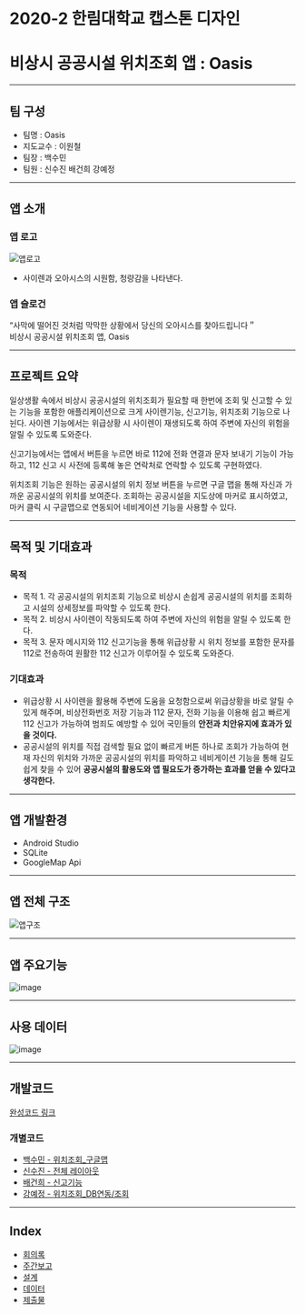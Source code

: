 # 2020-2 한림대학교 캡스톤 디자인
# 비상시 공공시설 위치조회 앱 : Oasis

***
## 팀 구성
- 팀명 : Oasis
- 지도교수 : 이원철
- 팀장 : 백수민
- 팀원 : 신수진 배건희 강예정

***
## 앱 소개
### 앱 로고
![앱로고](https://user-images.githubusercontent.com/71078577/101245409-14c07280-3750-11eb-8270-9f8f9a57e745.png)     
- 사이렌과 오아시스의 시원함, 청량감을 나타낸다.

### 앱 슬로건
“사막에 떨어진 것처럼 막막한 상황에서 당신의 오아시스를 찾아드립니다＂     
비상시 공공시설 위치조회 앱, Oasis

***
## 프로젝트 요약
 일상생활 속에서 비상시 공공시설의 위치조회가 필요할 때 한번에 조회 및 신고할 수 있는 기능을 포함한 애플리케이션으로 크게 사이렌기능, 신고기능, 위치조회 기능으로 나뉜다. 사이렌 기능에서는 위급상황 시 사이렌이 재생되도록 하여 주변에 자신의 위험을 알릴 수 있도록 도와준다. 

 신고기능에서는 앱에서 버튼을 누르면 바로 112에 전화 연결과 문자 보내기 기능이 가능하고, 112 신고 시 사전에 등록해 놓은 연락처로 연락할 수 있도록 구현하였다.

 위치조회 기능은 원하는 공공시설의 위치 정보 버튼을 누르면 구글 맵을 통해 자신과 가까운 공공시설의 위치를 보여준다. 조회하는 공공시설을 지도상에 마커로 표시하였고, 마커 클릭 시 구글맵으로 연동되어 네비게이션 기능을 사용할 수 있다.
 
***
## 목적 및 기대효과
### 목적
 - 목적 1. 각 공공시설의 위치조회 기능으로 비상시 손쉽게 공공시설의 위치를 조회하고 시설의 상세정보를 파악할 수 있도록 한다.
 - 목적 2. 비상시 사이렌이 작동되도록 하여 주변에 자신의 위험을 알릴 수 있도록 한다.
 - 목적 3. 문자 메시지와 112 신고기능을 통해 위급상황 시 위치 정보를 포함한 문자를 112로 전송하여 원활한 112 신고가 이루어질 수 있도록 도와준다.
 
 ### 기대효과
 - 위급상황 시 사이렌을 활용해 주변에 도움을 요청함으로써 위급상황을 바로 알릴 수 있게 해주며, 비상전화번호 저장 기능과 112 문자, 전화 기능을 이용해 쉽고 빠르게 112 신고가 가능하여 범죄도 예방할 수 있어 국민들의 **안전과 치안유지에 효과가 있을 것이다.**
 - 공공시설의 위치를 직접 검색할 필요 없이 빠르게 버튼 하나로 조회가 가능하여 현재 자신의 위치와 가까운 공공시설의 위치를 파악하고 네비게이션 기능을 통해 길도 쉽게 찾을 수 있어 **공공시설의 활용도와 앱 필요도가 증가하는 효과를 얻을 수 있다고 생각한다.**     
 
***
## 앱 개발환경
- Android Studio
- SQLite
- GoogleMap Api

***
## 앱 전체 구조
![앱구조](https://user-images.githubusercontent.com/71078577/101245601-56055200-3751-11eb-8b8c-a7f289ea414a.png)

***
## 앱 주요기능
![image](https://user-images.githubusercontent.com/71078577/101270710-15442200-37bf-11eb-8a84-228411fb8760.png)
***
## 사용 데이터
![image](https://user-images.githubusercontent.com/71078577/101270971-e2e7f400-37c1-11eb-9fdf-98dea8a65d5a.png)

***
## 개발코드
[완성코드 링크](https://github.com/hallym-Oasis/Oasis_Android)

### 개별코드
- [백수민 - 위치조회_구글맵](https://github.com/Sumniling/Oasis_Sumin)     
- [신수진 - 전체 레이아웃](https://github.com/Suzzn2/Oasis)     
- [배건희 - 신고기능](https://github.com/baennigans/oasis_bae)     
- [강예정 - 위치조회_DB연동/조회](https://github.com/bananana0118/Oasis_YeaJeong)     

***
## Index
- [회의록](https://github.com/hallym-Oasis/2020CapstonDesign-Oasis/tree/master/%EA%B4%80%EB%A6%AC)
- [주간보고](https://github.com/hallym-Oasis/2020CapstonDesign-Oasis/tree/master/%EC%A3%BC%EA%B0%84%EB%B3%B4%EA%B3%A0)
- [설계](https://github.com/hallym-Oasis/2020CapstonDesign-Oasis/tree/master/%EC%84%A4%EA%B3%84)
- [데이터](https://github.com/hallym-Oasis/2020CapstonDesign-Oasis/tree/master/%EB%B6%84%EC%84%9D)
- [제출물](https://github.com/hallym-Oasis/2020CapstonDesign-Oasis/tree/master/%EC%A0%9C%EC%B6%9C)

